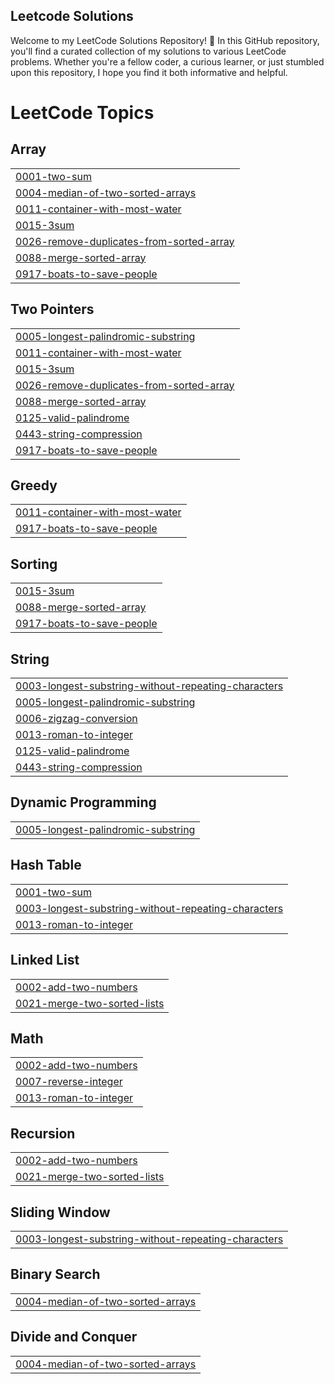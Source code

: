 ## Leetcode Solutions
Welcome to my LeetCode Solutions Repository! 🚀 In this GitHub repository, you'll find a curated collection of my solutions to various LeetCode problems. Whether you're a fellow coder, a curious learner, or just stumbled upon this repository, I hope you find it both informative and helpful.

<!---LeetCode Topics Start-->
# LeetCode Topics
## Array
|  |
| ------- |
| [0001-two-sum](https://github.com/Tesfa-Mk/LeetCode/tree/master/0001-two-sum) |
| [0004-median-of-two-sorted-arrays](https://github.com/Tesfa-Mk/LeetCode/tree/master/0004-median-of-two-sorted-arrays) |
| [0011-container-with-most-water](https://github.com/Tesfa-Mk/LeetCode/tree/master/0011-container-with-most-water) |
| [0015-3sum](https://github.com/Tesfa-Mk/LeetCode/tree/master/0015-3sum) |
| [0026-remove-duplicates-from-sorted-array](https://github.com/Tesfa-Mk/LeetCode/tree/master/0026-remove-duplicates-from-sorted-array) |
| [0088-merge-sorted-array](https://github.com/Tesfa-Mk/LeetCode/tree/master/0088-merge-sorted-array) |
| [0917-boats-to-save-people](https://github.com/Tesfa-Mk/LeetCode/tree/master/0917-boats-to-save-people) |
## Two Pointers
|  |
| ------- |
| [0005-longest-palindromic-substring](https://github.com/Tesfa-Mk/LeetCode/tree/master/0005-longest-palindromic-substring) |
| [0011-container-with-most-water](https://github.com/Tesfa-Mk/LeetCode/tree/master/0011-container-with-most-water) |
| [0015-3sum](https://github.com/Tesfa-Mk/LeetCode/tree/master/0015-3sum) |
| [0026-remove-duplicates-from-sorted-array](https://github.com/Tesfa-Mk/LeetCode/tree/master/0026-remove-duplicates-from-sorted-array) |
| [0088-merge-sorted-array](https://github.com/Tesfa-Mk/LeetCode/tree/master/0088-merge-sorted-array) |
| [0125-valid-palindrome](https://github.com/Tesfa-Mk/LeetCode/tree/master/0125-valid-palindrome) |
| [0443-string-compression](https://github.com/Tesfa-Mk/LeetCode/tree/master/0443-string-compression) |
| [0917-boats-to-save-people](https://github.com/Tesfa-Mk/LeetCode/tree/master/0917-boats-to-save-people) |
## Greedy
|  |
| ------- |
| [0011-container-with-most-water](https://github.com/Tesfa-Mk/LeetCode/tree/master/0011-container-with-most-water) |
| [0917-boats-to-save-people](https://github.com/Tesfa-Mk/LeetCode/tree/master/0917-boats-to-save-people) |
## Sorting
|  |
| ------- |
| [0015-3sum](https://github.com/Tesfa-Mk/LeetCode/tree/master/0015-3sum) |
| [0088-merge-sorted-array](https://github.com/Tesfa-Mk/LeetCode/tree/master/0088-merge-sorted-array) |
| [0917-boats-to-save-people](https://github.com/Tesfa-Mk/LeetCode/tree/master/0917-boats-to-save-people) |
## String
|  |
| ------- |
| [0003-longest-substring-without-repeating-characters](https://github.com/Tesfa-Mk/LeetCode/tree/master/0003-longest-substring-without-repeating-characters) |
| [0005-longest-palindromic-substring](https://github.com/Tesfa-Mk/LeetCode/tree/master/0005-longest-palindromic-substring) |
| [0006-zigzag-conversion](https://github.com/Tesfa-Mk/LeetCode/tree/master/0006-zigzag-conversion) |
| [0013-roman-to-integer](https://github.com/Tesfa-Mk/LeetCode/tree/master/0013-roman-to-integer) |
| [0125-valid-palindrome](https://github.com/Tesfa-Mk/LeetCode/tree/master/0125-valid-palindrome) |
| [0443-string-compression](https://github.com/Tesfa-Mk/LeetCode/tree/master/0443-string-compression) |
## Dynamic Programming
|  |
| ------- |
| [0005-longest-palindromic-substring](https://github.com/Tesfa-Mk/LeetCode/tree/master/0005-longest-palindromic-substring) |
## Hash Table
|  |
| ------- |
| [0001-two-sum](https://github.com/Tesfa-Mk/LeetCode/tree/master/0001-two-sum) |
| [0003-longest-substring-without-repeating-characters](https://github.com/Tesfa-Mk/LeetCode/tree/master/0003-longest-substring-without-repeating-characters) |
| [0013-roman-to-integer](https://github.com/Tesfa-Mk/LeetCode/tree/master/0013-roman-to-integer) |
## Linked List
|  |
| ------- |
| [0002-add-two-numbers](https://github.com/Tesfa-Mk/LeetCode/tree/master/0002-add-two-numbers) |
| [0021-merge-two-sorted-lists](https://github.com/Tesfa-Mk/LeetCode/tree/master/0021-merge-two-sorted-lists) |
## Math
|  |
| ------- |
| [0002-add-two-numbers](https://github.com/Tesfa-Mk/LeetCode/tree/master/0002-add-two-numbers) |
| [0007-reverse-integer](https://github.com/Tesfa-Mk/LeetCode/tree/master/0007-reverse-integer) |
| [0013-roman-to-integer](https://github.com/Tesfa-Mk/LeetCode/tree/master/0013-roman-to-integer) |
## Recursion
|  |
| ------- |
| [0002-add-two-numbers](https://github.com/Tesfa-Mk/LeetCode/tree/master/0002-add-two-numbers) |
| [0021-merge-two-sorted-lists](https://github.com/Tesfa-Mk/LeetCode/tree/master/0021-merge-two-sorted-lists) |
## Sliding Window
|  |
| ------- |
| [0003-longest-substring-without-repeating-characters](https://github.com/Tesfa-Mk/LeetCode/tree/master/0003-longest-substring-without-repeating-characters) |
## Binary Search
|  |
| ------- |
| [0004-median-of-two-sorted-arrays](https://github.com/Tesfa-Mk/LeetCode/tree/master/0004-median-of-two-sorted-arrays) |
## Divide and Conquer
|  |
| ------- |
| [0004-median-of-two-sorted-arrays](https://github.com/Tesfa-Mk/LeetCode/tree/master/0004-median-of-two-sorted-arrays) |
<!---LeetCode Topics End-->